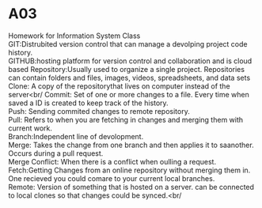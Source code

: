 # A03
Homework for Information System Class<br/>
GIT:Distrubited version control that can manage a devolping project code history.<br/>
GITHUB:hosting platform for version control and collaboration and is cloud based
Repository:Usually used to organize a single project. Repositories can contain folders and files, images, videos, spreadsheets, and data sets<br/>
Clone: A copy of the repositorythat lives on computer instead of the server<br/
Commit: Set of one or more changes to a file. Every time when saved a ID is created to keep track of the history.<br/>
Push: Sending commited changes to remote repository.<br/>
Pull: Refers to when you are fetching in changes and merging them with current work.<br/>
Branch:Independent line of devolopment.<br/>
Merge: Takes the change from one branch and then applies it to saanother. Occurs during a pull request.<br/>
Merge Conflict: When there is a conflict when oulling a request.<br/>
Fetch:Getting Changes from an online repository without merging them in. One recieved you could comare to your current local branches.<br/>
Remote: Version of something that is hosted on a server. can be connected to local clones so that changes could be synced.<br/
